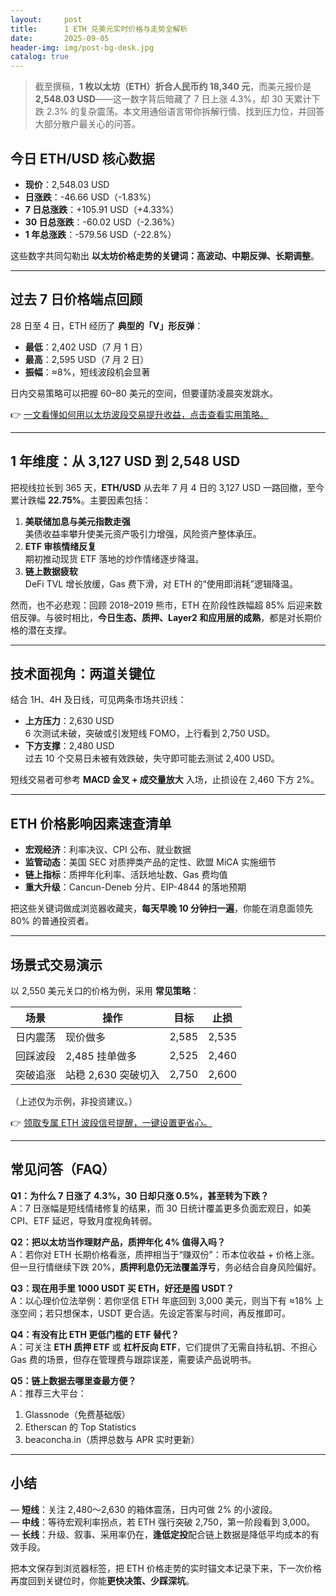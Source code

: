 ```yaml
---
layout:     post
title:      1 ETH 兑美元实时价格与走势全解析
date:       2025-09-05
header-img: img/post-bg-desk.jpg
catalog: true
---
```


> 截至撰稿，**1 枚以太坊（ETH）折合人民币约 18,340 元**，而美元报价是 **2,548.03 USD**——这一数字背后暗藏了 7 日上涨 4.3%，却 30 天累计下跌 2.3% 的复杂震荡。本文用通俗语言带你拆解行情、找到压力位，并回答大部分散户最关心的问答。

## 今日 ETH/USD 核心数据
- **现价**：2,548.03 USD  
- **日涨跌**：-46.66 USD（-1.83%）  
- **7 日总涨跌**：+105.91 USD（+4.33%）  
- **30 日总涨跌**：-60.02 USD（-2.36%）  
- **1 年总涨跌**：-579.56 USD（-22.8%）

这些数字共同勾勒出 **以太坊价格走势的关键词：高波动、中期反弹、长期调整**。

---

## 过去 7 日价格端点回顾
28 日至 4 日，ETH 经历了 **典型的「V」形反弹**：

- **最低**：2,402 USD（7 月 1 日）  
- **最高**：2,595 USD（7 月 2 日）  
- **振幅**：≈8%，短线波段机会显著

日内交易策略可以把握 60–80 美元的空间，但要谨防凌晨突发跳水。

👉 [一文看懂如何用以太坊波段交易提升收益，点击查看实用策略。](https://okxdog.com/)

---

## 1 年维度：从 3,127 USD 到 2,548 USD
把视线拉长到 365 天，**ETH/USD** 从去年 7 月 4 日的 3,127 USD 一路回撤，至今累计跌幅 **22.75%**。主要因素包括：

1. **美联储加息与美元指数走强**  
   美债收益率攀升使美元资产吸引力增强，风险资产整体承压。  
2. **ETF 审核情绪反复**  
   期初推动现货 ETF 落地的炒作情绪逐步降温。  
3. **链上数据疲软**  
   DeFi TVL 增长放缓，Gas 费下滑，对 ETH 的“使用即消耗”逻辑降温。

然而，也不必悲观：回顾 2018–2019 熊市，ETH 在阶段性跌幅超 85% 后迎来数倍反弹。与彼时相比，**今日生态、质押、Layer2 和应用层的成熟**，都是对长期价格的潜在支撑。

---

## 技术面视角：两道关键位
结合 1H、4H 及日线，可见两条市场共识线：

- **上方压力**：2,630 USD  
  6 次测试未破，突破或引发短线 FOMO，上行看到 2,750 USD。
- **下方支撑**：2,480 USD  
  过去 10 个交易日未被有效跌破，失守即可能去测试 2,400 USD。

短线交易者可参考 **MACD 金叉 + 成交量放大** 入场，止损设在 2,460 下方 2%。

---

## ETH 价格影响因素速查清单
- **宏观经济**：利率决议、CPI 公布、就业数据  
- **监管动态**：美国 SEC 对质押类产品的定性、欧盟 MiCA 实施细节  
- **链上指标**：质押年化利率、活跃地址数、Gas 费均值  
- **重大升级**：Cancun-Deneb 分片、EIP-4844 的落地预期

把这些关键词做成浏览器收藏夹，**每天早晚 10 分钟扫一遍**，你能在消息面领先 80% 的普通投资者。

---

## 场景式交易演示
以 2,550 美元关口的价格为例，采用 **常见策略**：

| 场景 | 操作 | 目标 | 止损 |
|-----|------|------|------|
| 日内震荡 | 现价做多 | 2,585 | 2,535 |
| 回踩波段 | 2,485 挂单做多 | 2,525 | 2,460 |
| 突破追涨 | 站稳 2,630 突破切入 | 2,750 | 2,600 |

（上述仅为示例，非投资建议。）

👉 [领取专属 ETH 波段信号提醒，一键设置更省心。](https://okxdog.com/)

---

## 常见问答（FAQ）

**Q1：为什么 7 日涨了 4.3%，30 日却只涨 0.5%，甚至转为下跌？**  
A：7 日涨幅是短线情绪修复的结果，而 30 日统计覆盖更多负面宏观日，如美 CPI、ETF 延迟，导致月度视角转弱。

**Q2：把以太坊当作理财产品，质押年化 4% 值得入吗？**  
A：若你对 ETH 长期价格看涨，质押相当于“赚双份”：币本位收益 + 价格上涨。但一旦行情继续下跌 20%，**质押利息仍无法覆盖浮亏**，务必结合自身风险偏好。

**Q3：现在用手里 1000 USDT 买 ETH，好还是囤 USDT？**  
A：以心理价位法举例：若你坚信 ETH 年底回到 3,000 美元，则当下有 ≈18% 上涨空间；若只想保本，USDT 更合适。先设定答案与时间，再反推即可。

**Q4：有没有比 ETH 更低门槛的 ETF 替代？**  
A：可关注 **ETH 质押 ETF** 或 **杠杆反向 ETF**，它们提供了无需自持私钥、不担心 Gas 费的场景，但存在管理费与跟踪误差，需要读产品说明书。

**Q5：链上数据去哪里查最方便？**  
A：推荐三大平台：  
1. Glassnode（免费基础版）  
2. Etherscan 的 Top Statistics  
3. beaconcha.in（质押总数与 APR 实时更新）

---

## 小结
— **短线**：关注 2,480～2,630 的箱体震荡，日内可做 2% 的小波段。  
— **中线**：等待宏观利率拐点，若 ETH 强行突破 2,750，第一阶段看到 3,000。  
— **长线**：升级、叙事、采用率仍在，**逢低定投**配合链上数据是降低平均成本的有效手段。

把本文保存到浏览器标签，把 ETH 价格走势的实时锚文本记录下来，下一次价格再度回到关键位时，你能**更快决策、少踩深坑**。